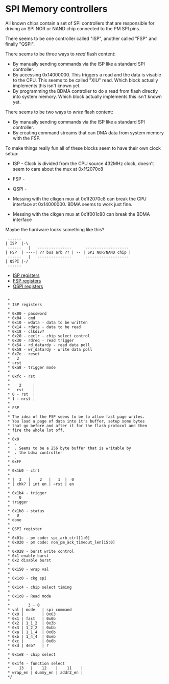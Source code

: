 # SPI Memory controllers

All known chips contain a set of SPI controllers that are responsible for
driving an SPI NOR or NAND chip connected to the PM SPI pins.

There seems to be one controller called "ISP", another called "FSP" and
finally "QSPI".

There seems to be three ways to *read* flash content:

- By manually sending commands via the ISP like a standard SPI controller.
- By accessing 0x14000000. This triggers a read and the data is visable to the CPU. This seems to be called "XIU" read.
  Which block actually implements this isn't known yet.
- By programming the BDMA controller to do a read from flash directly into system memory.
  Which block actually implements this isn't known yet.
  
There seems to be two ways to *write* flash content:

- By manually sending commands via the ISP like a standard SPI controller.
- By creating command streams that can DMA data from system memory with the FSP.

To make things really fun all of these blocks seem to have their own clock setup:

- ISP - Clock is divided from the CPU source 432MHz clock, doesn't seem to care about the mux at 0x1f2070c8
- FSP - 
- QSPI -


- Messing with the clkgen mux at 0x1f2070c8 can break the CPU interface at 0x14000000. BDMA seems to work just fine.
- Messing with the clkgen mux at 0x1f001c80 can break the BDMA interface

Maybe the hardware looks something like this?

```
 ------
| ISP  |-\
 ------   |   ---------------      -------------------
| FSP  | ----| ?? bus arb ?? | -- | SPI NOR/NAND chip |
 ------   |   ---------------      -------------------
| QSPI |-/
 ------
```

- [ISP registers](https://github.com/longyanjun2020/SDK_pulbic/blob/47d85255220f39de1b13e5f2a68b24e49e179f07/Mercury5/proj/sc/driver/hal/mercury/kernel/inc/kernel_paging_spi.h)
- [FSP registers](https://github.com/longyanjun2020/SDK_pulbic/blob/47d85255220f39de1b13e5f2a68b24e49e179f07/Mercury5/proj/sc/driver/hal/mercury/kernel/inc/kernel_fsp_spi.h)
- [QSPI registers](https://github.com/longyanjun2020/SDK_pulbic/blob/47d85255220f39de1b13e5f2a68b24e49e179f07/Mercury5/proj/sc/driver/hal/mercury/kernel/inc/kernel_qspi.h)

```

 *
 * ISP registers
 *
 * 0x00 - password
 * 0x04 - cmd
 * 0x10 - wdata - data to be written
 * 0x14 - rdata - data to be read
 * 0x18 - clkdiv?
 * 0x20 - ceclr - chip select control
 * 0x30 - rdreq - read trigger
 * 0x54 - rd_datardy - read data poll
 * 0x58 - wr_datardy - write data poll
 * 0x7e - reset
 *   2
 * ~rst
 * 0xa8 - trigger mode
 *
 * 0xfc - rst
 *
 *    2     |
 *   rst    |
 * 0 - rst  |
 * 1 - nrst |
 *
 * FSP
 *
 * The idea of the FSP seems to be to allow fast page writes.
 * You load a page of data into it's buffer, setup some bytes
 * that go before and after it for the flash protocol and then
 * fire the whole lot off.
 *
 * 0x0
 *  .
 *  . Seems to be a 256 byte buffer that is writable by
 *  . the bdma controller
 *  .
 * 0xFF
 *
 * 0x1b0 - ctrl
 *
 * |  3   |    2   |   1  |  0
 * | chk? | int en | ~rst | en
 *
 * 0x1b4 - trigger
 *    0
 * trigger
 *
 * 0x1b8 - status
 *   0
 * done
 *
 * QSPI register
 *
 * 0x01c - pm code: spi_arb_ctrl[1:0]
 * 0x020 - pm code: non_pm_ack_timeout_len[15:0]
 *
 * 0x028 - burst write control
 * 0x1 enable burst
 * 0x2 disable burst
 *
 * 0x150 - wrap val
 *
 * 0x1c0 - ckg spi
 *
 * 0x1c4 - chip select timing
 *
 * 0x1c8 - Read mode
 *
 *        3 - 0
 * val | mode   | spi command
 * 0x0 |        | 0x03
 * 0x1 | fast   | 0x0b
 * 0x2 | 1_1_2  | 0x3b
 * 0x3 | 1_2_2  | 0xbb
 * 0xa | 1_1_4  | 0x6b
 * 0xb | 1_4_4  | 0xeb
 * 0xc |        | 0x0b
 * 0xd | 4eb?   | ?
 *
 * 0x1e8 - chip select
 *
 * 0x1f4 - function select
 *    13   |    12    |    11    |
 * wrap_en | dummy_en | addr2_en |
 */
 ```
